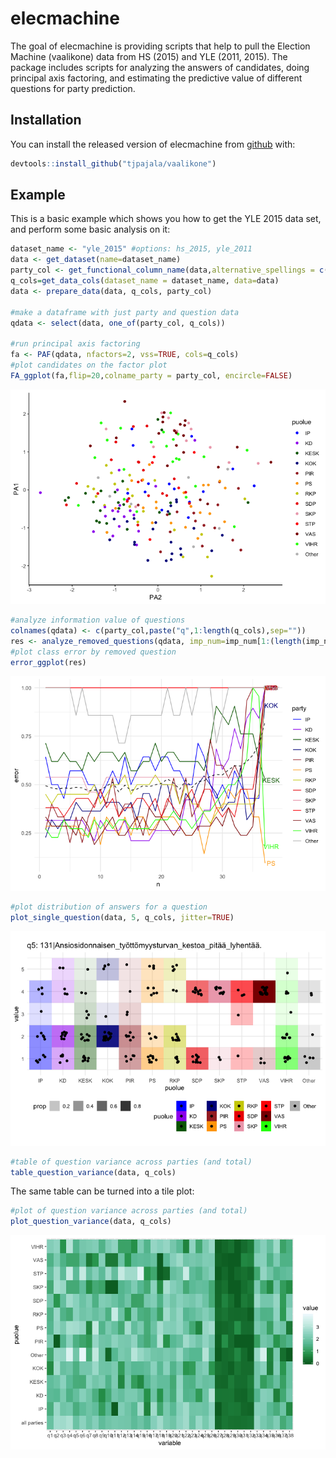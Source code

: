 # elecmachine

The goal of elecmachine is providing scripts that help to pull the Election Machine (vaalikone) data from HS (2015) and YLE (2011, 2015). The package includes scripts for analyzing the answers of candidates, doing principal axis factoring, and estimating the predictive value of different questions for party prediction.

## Installation

You can install the released version of elecmachine from [github](https://github.com/tjpajala/vaalikone) with:

``` r
devtools::install_github("tjpajala/vaalikone")
```

## Example

This is a basic example which shows you how to get the YLE 2015 data set, and perform some
basic analysis on it:

``` r
dataset_name <- "yle_2015" #options: hs_2015, yle_2011
data <- get_dataset(name=dataset_name)
party_col <- get_functional_column_name(data,alternative_spellings = c("puolue","Puolue","party"))
q_cols=get_data_cols(dataset_name = dataset_name, data=data)
data <- prepare_data(data, q_cols, party_col)

#make a dataframe with just party and question data
qdata <- select(data, one_of(party_col, q_cols))

#run principal axis factoring
fa <- PAF(qdata, nfactors=2, vss=TRUE, cols=q_cols)
#plot candidates on the factor plot
FA_ggplot(fa,flip=20,colname_party = party_col, encircle=FALSE)
```
![Factor plot](/figs/fa_plot.png)
``` r
#analyze information value of questions
colnames(qdata) <- c(party_col,paste("q",1:length(q_cols),sep=""))
res <- analyze_removed_questions(qdata, imp_num=imp_num[1:(length(imp_num)-1)], party_col=party_col)
#plot class error by removed question
error_ggplot(res)
```
![Class prediction error plot](/figs/class_error_by_question.png)
```r
#plot distribution of answers for a question
plot_single_question(data, 5, q_cols, jitter=TRUE)
```
![Distribution of candidates, jittered](/figs/question_jitter.png)
```r
#table of question variance across parties (and total)
table_question_variance(data, q_cols)
```
The same table can be turned into a tile plot:
```r
#plot of question variance across parties (and total)
plot_question_variance(data, q_cols)
```
![Distribution of candidates, jittered](/figs/question_variance.png)